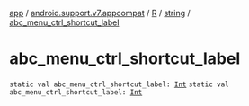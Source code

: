 [app](../../../index.md) / [android.support.v7.appcompat](../../index.md) / [R](../index.md) / [string](index.md) / [abc_menu_ctrl_shortcut_label](./abc_menu_ctrl_shortcut_label.md)

# abc_menu_ctrl_shortcut_label

`static val abc_menu_ctrl_shortcut_label: `[`Int`](https://kotlinlang.org/api/latest/jvm/stdlib/kotlin/-int/index.html)
`static val abc_menu_ctrl_shortcut_label: `[`Int`](https://kotlinlang.org/api/latest/jvm/stdlib/kotlin/-int/index.html)